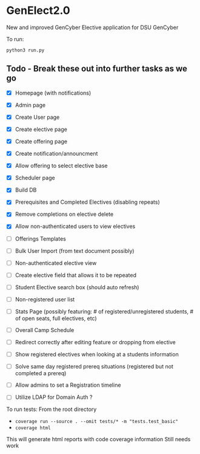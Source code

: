 # GenElect2.0
New and improved GenCyber Elective application for DSU GenCyber

To run:

`python3 run.py`

## Todo - Break these out into further tasks as we go 
- [X] Homepage (with notifications)
- [X] Admin page
- [X] Create User page
- [X] Create elective page
- [X] Create offering page
- [X] Create notification/announcment
- [X] Allow offering to select elective base
- [X] Scheduler page
- [X] Build DB
- [X] Prerequisites and Completed Electives (disabling repeats)
- [X] Remove completions on elective delete
- [X] Allow non-authenticated users to view electives
- [ ] Offerings Templates
- [ ] Bulk User Import (from text document possibly)
- [ ] Non-authenticated elective view
- [ ] Create elective field that allows it to be repeated
- [ ] Student Elective search box (should auto refresh)
- [ ] Non-registered user list
- [ ] Stats Page (possibly featuring: # of registered/unregistered students, # of open seats, full electives, etc)
- [ ] Overall Camp Schedule
- [ ] Redirect correctly after editing feature or dropping from elective
- [ ] Show registered electives when looking at a students information
- [ ] Solve same day registered prereq situations (registered but not completed a prereq)
- [ ] Allow admins to set a Registration timeline
- [ ] Utilize LDAP for Domain Auth ?




To run tests:
From the root directory
- `coverage run --source . --omit tests/* -m "tests.test_basic"`
- `coverage html`

This will generate html reports with code coverage information
Still needs work